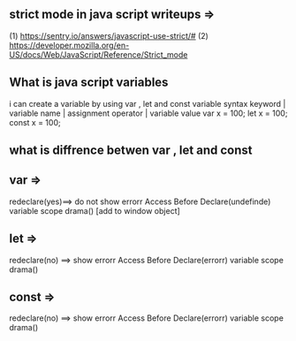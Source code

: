 ## strict mode in java script writeups =>
(1) https://sentry.io/answers/javascript-use-strict/#
(2) https://developer.mozilla.org/en-US/docs/Web/JavaScript/Reference/Strict_mode

## What is java script variables
i can create a variable by using var , let and const
variable syntax
keyword   | variable name |  assignment operator  | variable value 
var x = 100;
let x = 100;
const x = 100;

## what is diffrence betwen var , let and const
## var => 
redeclare(yes)==> do not show errorr
Access Before Declare(undefinde) 
variable scope drama() [add to window object]
## let => 
redeclare(no) ==> show errorr
Access Before Declare(errorr) 
variable scope drama()
## const => 
redeclare(no) ==> show errorr
Access Before Declare(errorr) 
variable scope drama()
